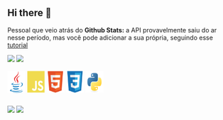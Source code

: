 ## Hi there 👋

Pessoal que veio atrás do **Github Stats:** a API provavelmente saiu do ar nesse período,
mas você pode adicionar a sua própria, seguindo esse [tutorial](https://github.com/anuraghazra/github-readme-stats/blob/master/readme.md#deploy-on-your-own-vercel-instance)

<div align="left">
  <img src="https://github-readme-stats.vercel.app/api?username=LucaolDev&show_icons=true&theme=radical" height="200"/>
  <img src="https://github-readme-stats.vercel.app/api/top-langs/?username=LucaolDev&layout=compact&theme=radical" height="200"/>
</div>


<div style="display: inline_block"><br>
  <img align="center" alt="Lucaol-Java" height="50" width="40" src="https://raw.githubusercontent.com/devicons/devicon/master/icons/java/java-original.svg">
  <img align="center" alt="Lucaol-Js" height="50" width="40" src="https://raw.githubusercontent.com/devicons/devicon/master/icons/javascript/javascript-plain.svg">
  <img align="center" alt="Lucaol-HTML" height="50" width="40" src="https://raw.githubusercontent.com/devicons/devicon/master/icons/html5/html5-original.svg">
  <img align="center" alt="Lucaol-CSS" height="50" width="40" src="https://raw.githubusercontent.com/devicons/devicon/master/icons/css3/css3-original.svg">
  <img align="center" alt="Lucaol-Python" height="50" width="40" src="https://raw.githubusercontent.com/devicons/devicon/master/icons/python/python-original.svg">
</div>
  
  ##
 
<div> 
  <a href="https://www.instagram.com/_lucaol_/" target="_blank"><img src="https://img.shields.io/badge/-Instagram-%23E4405F?style=for-the-badge&logo=instagram&logoColor=white" target="_blank"></a>
  <a href="https://www.linkedin.com/in/luis-carlos-623058289/" target="_blank"><img src="https://img.shields.io/badge/-LinkedIn-%230077B5?style=for-the-badge&logo=linkedin&logoColor=white" target="_blank"></a> 
  
</div>

